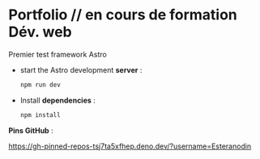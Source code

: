 
# Portfolio // en cours de formation Dév. web

Premier test framework Astro

* start the Astro development **server** : 

    ```bash
    npm run dev
    ```

* Install **dependencies** : 

    ```bash
    npm install
    ```


**Pins GitHub** :

https://gh-pinned-repos-tsj7ta5xfhep.deno.dev/?username=Esteranodin